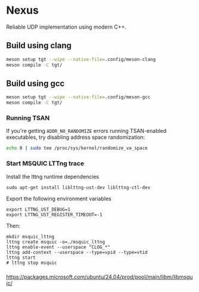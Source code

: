 # Nexus

Reliable UDP implementation using modern C++.

## Build using clang

```sh
meson setup tgt --wipe --native-file=.config/meson-clang
meson compile -C tgt/
```


## Build using gcc

```sh
meson setup tgt --wipe --native-file=.config/meson-gcc
meson compile -C tgt/
```


### Running TSAN

If you're getting `ADDR_NO_RANDOMIZE` errors running TSAN-enabled executables, try disabling address space randomization:


```sh
echo 0 | sudo tee /proc/sys/kernel/randomize_va_space
```

### Start MSQUIC LTTng trace

Install the lttng runtime dependencies
```
sudo apt-get install liblttng-ust-dev liblttng-ctl-dev
```

Export the following environment variables
```
export LTTNG_UST_DEBUG=1
export LTTNG_UST_REGISTER_TIMEOUT=-1
```

Then:

```
mkdir msquic_lttng
lttng create msquic -o=./msquic_lttng
lttng enable-event --userspace "CLOG_*"
lttng add-context --userspace --type=vpid --type=vtid
lttng start
# lttng stop msquic
```




### 

https://packages.microsoft.com/ubuntu/24.04/prod/pool/main/libm/libmsquic/